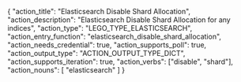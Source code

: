 {
"action_title": "Elasticsearch Disable Shard Allocation",
"action_description": "Elasticsearch Disable Shard Allocation for any indices",
"action_type": "LEGO_TYPE_ELASTICSEARCH",
"action_entry_function": "elasticsearch_disable_shard_allocation",
"action_needs_credential": true,
"action_supports_poll": true,
"action_output_type": "ACTION_OUTPUT_TYPE_DICT",
"action_supports_iteration": true,
"action_verbs": ["disable", "shard"],
"action_nouns": [
"elasticsearch"
]
}
